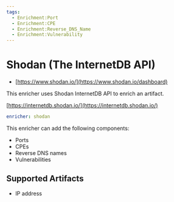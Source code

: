 ```yaml
---
tags:
  - Enrichment:Port
  - Enrichment:CPE
  - Enrichment:Reverse_DNS_Name
  - Enrichment:Vulnerability
---
```


# Shodan (The InternetDB API)

- [https://www.shodan.io/](https://www.shodan.io/dashboard)

This enricher uses Shodan InternetDB API to enrich an artifact.

[https://internetdb.shodan.io/](https://internetdb.shodan.io/)

```yaml
enricher: shodan
```

This enricher can add the following components:

- Ports
- CPEs
- Reverse DNS names
- Vulnerabilities

## Supported Artifacts

- IP address
